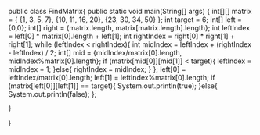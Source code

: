 public class FindMatrix{
    public static void main(String[] args) {
        int[][] matrix = {
            {1,   3,  5,  7},
            {10, 11, 16, 20},
            {23, 30, 34, 50}
        };
        int target = 6;
        int[] left = {0,0};
        int[] right = {matrix.length, matrix[matrix.length].length};
        int leftIndex = left[0] * matrix[0].length + left[1];
        int rightIndex = right[0] * right[1] + right[1];
        while (leftIndex < rightIndex){
            int midIndex = leftIndex + (rightIndex - leftIndex) / 2;
            int[] mid = {midIndex/matrix[0].length, midIndex%matrix[0].length};
            if (matrix[mid[0]][mid[1]] < target){
                leftIndex = midIndex + 1;
            }else{
                rightIndex = midIndex;
            }
        };
        left[0] = leftIndex/matrix[0].length;
        left[1] = leftIndex%matrix[0].length;
        if (matrix[left[0]][left[1]] == target){
            System.out.println(true);
        }else{
            System.out.println(false);
        };

        


    }
}
